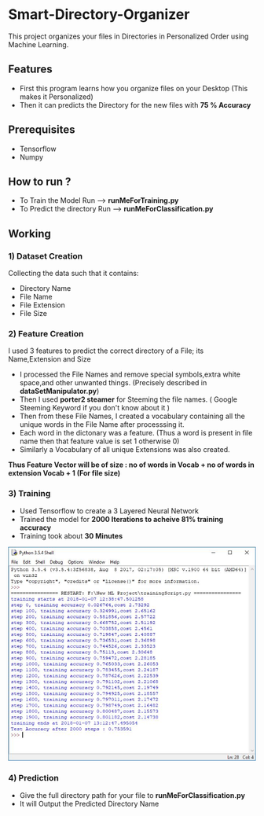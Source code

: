 # Smart-Directory-Organizer
This project organizes your files in Directories in Personalized Order using Machine Learning.

## Features
- First this program learns how you organize files on your Desktop (This makes it Personalized)
- Then it can predicts the Directory for the new files with **75 % Accuracy** 

## Prerequisites
- Tensorflow
- Numpy

## How to run ?
- To Train the Model Run --> **runMeForTraining.py**
- To Predict the directory Run --> **runMeForClassification.py**

## Working

### 1) Dataset Creation
Collecting the data such that it contains:
- Directory Name
- File Name
- File Extension 
- File Size

### 2) Feature Creation
I used 3 features to predict the correct directory of a File; its Name,Extension and Size
- I processed the File Names and remove special symbols,extra white space,and other unwanted things. 
(Precisely described in **dataSetManipulator.py**)
- Then I used **porter2 steamer** for Steeming the file names. ( Google Steeming Keyword if you don't know about it )
- Then from these File Names, I created a vocabulary containing all the unique words in the File Name after processsing it.
- Each word in the dictonary was a feature. (Thus a word is present in file name then that feature value is set 1 otherwise 0)
- Similarly a Vocabulary of all unique Extensions was also created.

**Thus Feature Vector will be of size :  no of words in Vocab + no of words in extension Vocab + 1 (For file size)**

### 3) Training
- Used Tensorflow to create a 3 Layered Neural Network
- Trained the model for **2000 Iterations to acheive 81% training accuracy**
- Training took about **30 Minutes**

![alt text](https://github.com/shiva2096/Smart-Directory-Organizer/blob/master/TrainingImage.JPG "Training Image")

### 4) Prediction
- Give the full directory path for your file to **runMeForClassification.py**
- It will Output the Predicted Directory Name
